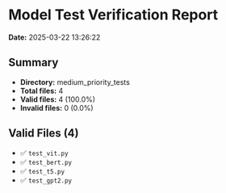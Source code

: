# Model Test Verification Report

**Date:** 2025-03-22 13:26:22

## Summary

- **Directory:** medium_priority_tests
- **Total files:** 4
- **Valid files:** 4 (100.0%)
- **Invalid files:** 0 (0.0%)

## Valid Files (4)

- ✅ `test_vit.py`
- ✅ `test_bert.py`
- ✅ `test_t5.py`
- ✅ `test_gpt2.py`


